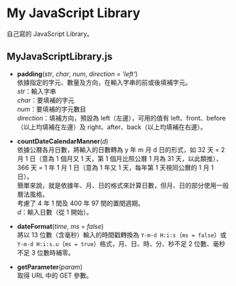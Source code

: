 # My JavaScript Library

自己寫的 JavaScript Library。


## MyJavaScriptLibrary.js

* **padding**(*str*, *char*, *num*, *direction = 'left'*)<br>
  依據指定的字元、數量及方向，在輸入字串的前或後填補字元。<br>
  *str*：輸入字串<br>
  *char*：要填補的字元<br>
  *num*：要填補的字元數目<br>
  *direction*：填補方向，預設為 left（左邊），可用的值有 left、front、before（以上均填補在左邊）及 right、after、back（以上均填補在右邊）。

* **countDateCalendarManner**(*d*)<br>
  依據公曆各月日數，將輸入的日數轉為 y 年 m 月 d 日的形式，如 32 天 = 2 月 1 日（意為 1 個月又 1 天，第 1 個月比照公曆 1 月為 31 天，以此類推），366 天 = 1 年 1 月 1 日（意為 1 年又 1 天，每年第 1 天視同公曆的 1 月 1 日）。<br>
  簡單來說，就是依據年、月、日的格式來計算日數，但月、日的部分使用一般曆法風格。<br>
  考慮了 4 年 1 閏及 400 年 97 閏的置閏週期。<br>
  *d*：輸入日數（從 1 開始）。

* **dateFormat**(*time*, *ms = false*)<br>
  將以 13 位數（含毫秒）輸入的時間戳轉換為 `Y-m-d H:i:s`（`ms = false`）或 `Y-m-d H:i:s.u`（`ms = true`）格式，月、日、時、分、秒不足 2 位數、毫秒不足 3 位數時補零。

* **getParameter**(*param*)<br>
  取得 URL 中的 GET 參數。